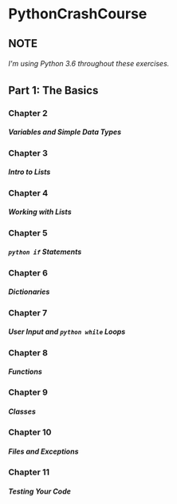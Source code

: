 # PythonCrashCourse 

## NOTE
###### I'm using Python 3.6 throughout these exercises.
## Part 1: The Basics
### Chapter 2
##### Variables and Simple Data Types
### Chapter 3
##### Intro to Lists
### Chapter 4
##### Working with Lists
### Chapter 5
##### ```python if``` Statements
### Chapter 6
##### Dictionaries
### Chapter 7
##### User Input and ```python while``` Loops
### Chapter 8
##### Functions
### Chapter 9
##### Classes
### Chapter 10
##### Files and Exceptions
### Chapter 11
##### Testing Your Code